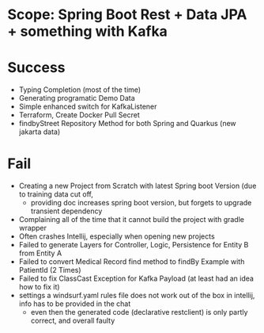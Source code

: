 # Scope: Spring Boot Rest + Data JPA + something with Kafka

# Success
- Typing Completion (most of the time)
- Generating programatic Demo Data
- Simple enhanced switch for KafkaListener
- Terraform, Create Docker Pull Secret
- findbyStreet Repository Method for both Spring and Quarkus (new jakarta data)


# Fail
- Creating a new Project from Scratch with latest Spring boot Version (due to training data cut off, 
  - providing doc increases spring boot version, but forgets to upgrade transient dependency
- Complaining all of the time that it cannot build the project with gradle wrapper
- Often crashes Intellij, especially when opening new projects
- Failed to generate Layers for Controller, Logic, Persistence for Entity B from Entity A
- Failed to convert Medical Record find method to findBy Example with PatientId (2 Times)
- Failed to fix ClassCast Exception for Kafka Payload (at least had an idea how to fix it)
- settings a windsurf.yaml rules file does not work out of the box in intellij, info has to be provided in the chat
  - even then the generated code (declarative restclient) is only partly correct, and overall faulty


